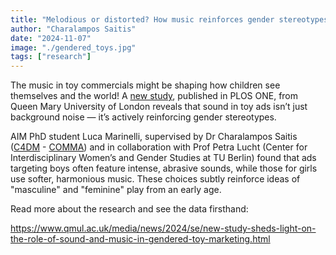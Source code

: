 ```yaml
---
title: "Melodious or distorted? How music reinforces gender stereotypes in kids' toys commercials"
author: "Charalampos Saitis"
date: "2024-11-07"
image: "./gendered_toys.jpg"
tags: ["research"]
---
```


The music in toy commercials might be shaping how children see themselves and the world! A [new study](https://journals.plos.org/plosone/article?id=10.1371/journal.pone.0311876), published in PLOS ONE, from Queen Mary University of London reveals that sound in toy ads isn’t just background noise — it’s actively reinforcing gender stereotypes.

AIM PhD student Luca Marinelli, supervised by Dr Charalampos Saitis ([C4DM](https://www.c4dm.eecs.qmul.ac.uk/) - [COMMA](https://comma.eecs.qmul.ac.uk/)) and in collaboration with Prof Petra Lucht (Center for Interdisciplinary Women’s and Gender Studies at TU Berlin) found that ads targeting boys often feature intense, abrasive sounds, while those for girls use softer, harmonious music. These choices subtly reinforce ideas of "masculine" and "feminine" play from an early age.

Read more about the research and see the data firsthand: 

https://www.qmul.ac.uk/media/news/2024/se/new-study-sheds-light-on-the-role-of-sound-and-music-in-gendered-toy-marketing.html 


